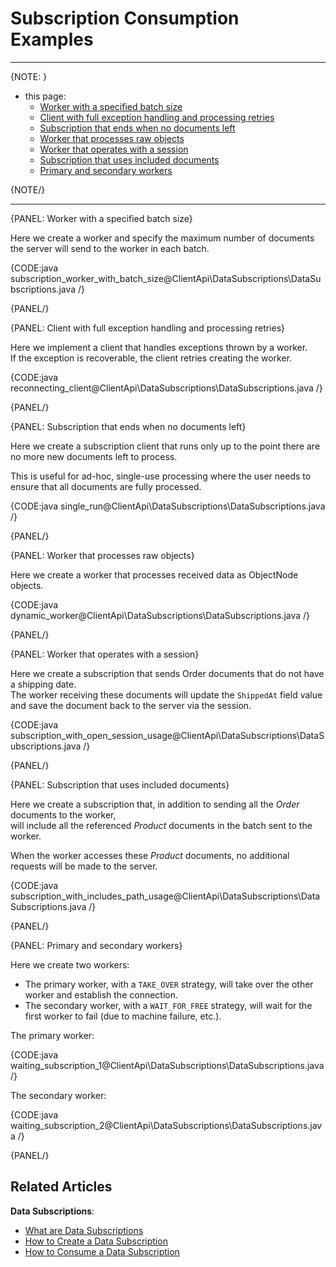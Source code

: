 # Subscription Consumption Examples
---

{NOTE: }

*  this page:  
   * [Worker with a specified batch size](../../../client-api/data-subscriptions/consumption/examples#worker-with-a-specified-batch-size)  
   * [Client with full exception handling and processing retries](../../../client-api/data-subscriptions/consumption/examples#client-with-full-exception-handling-and-processing-retries)  
   * [Subscription that ends when no documents left](../../../client-api/data-subscriptions/consumption/examples#subscription-that-ends-when-no-documents-left)  
   * [Worker that processes raw objects](../../../client-api/data-subscriptions/consumption/examples#sworker-that-processes-raw-objects)  
   * [Worker that operates with a session](../../../client-api/data-subscriptions/consumption/examples#worker-that-operates-with-a-session)
   * [Subscription that uses included documents](../../../client-api/data-subscriptions/consumption/examples#subscription-that-uses-included-documents)  
   * [Primary and secondary workers](../../../client-api/data-subscriptions/consumption/examples#primary-and-secondary-workers)  

{NOTE/}

---

{PANEL: Worker with a specified batch size}

Here we create a worker and specify the maximum number of documents the server will send to the worker in each batch.

{CODE:java subscription_worker_with_batch_size@ClientApi\DataSubscriptions\DataSubscriptions.java /}

{PANEL/}

{PANEL: Client with full exception handling and processing retries}

Here we implement a client that handles exceptions thrown by a worker.  
If the exception is recoverable, the client retries creating the worker.

{CODE:java reconnecting_client@ClientApi\DataSubscriptions\DataSubscriptions.java /}

{PANEL/}

{PANEL: Subscription that ends when no documents left}

Here we create a subscription client that runs only up to the point there are no more new documents left to process.  

This is useful for ad-hoc, single-use processing where the user needs to ensure that all documents are fully processed.

{CODE:java single_run@ClientApi\DataSubscriptions\DataSubscriptions.java /}

{PANEL/}

{PANEL: Worker that processes raw objects}

Here we create a worker that processes received data as ObjectNode objects.

{CODE:java dynamic_worker@ClientApi\DataSubscriptions\DataSubscriptions.java /}

{PANEL/}

{PANEL: Worker that operates with a session}

Here we create a subscription that sends Order documents that do not have a shipping date.  
The worker receiving these documents will update the `ShippedAt` field value and save the document back to the server via the session.

{CODE:java subscription_with_open_session_usage@ClientApi\DataSubscriptions\DataSubscriptions.java /}

{PANEL/}

{PANEL: Subscription that uses included documents}

Here we create a subscription that, in addition to sending all the _Order_ documents to the worker,  
will include all the referenced _Product_ documents in the batch sent to the worker.

When the worker accesses these _Product_ documents, no additional requests will be made to the server.

{CODE:java subscription_with_includes_path_usage@ClientApi\DataSubscriptions\DataSubscriptions.java /}

{PANEL/}

{PANEL: Primary and secondary workers}

Here we create two workers:  

* The primary worker, with a `TAKE_OVER` strategy, will take over the other worker and establish the connection.
* The secondary worker, with a `WAIT_FOR_FREE` strategy, will wait for the first worker to fail (due to machine failure, etc.).

The primary worker:

{CODE:java waiting_subscription_1@ClientApi\DataSubscriptions\DataSubscriptions.java /}

The secondary worker:

{CODE:java waiting_subscription_2@ClientApi\DataSubscriptions\DataSubscriptions.java /}

{PANEL/}

## Related Articles

**Data Subscriptions**:

- [What are Data Subscriptions](../../../client-api/data-subscriptions/what-are-data-subscriptions)
- [How to Create a Data Subscription](../../../client-api/data-subscriptions/creation/how-to-create-data-subscription)
- [How to Consume a Data Subscription](../../../client-api/data-subscriptions/consumption/how-to-consume-data-subscription)
